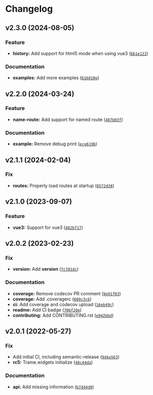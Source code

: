 # Changelog

<!--next-version-placeholder-->

## v2.3.0 (2024-08-05)

### Feature

* **history:** Add support for html5 mode when using vue3 ([`6b1e122`](https://github.com/Kitware/trame-router/commit/6b1e122682c2158a8cad4f5c733eace8165d3739))

### Documentation

* **examples:** Add more examples ([`616810e`](https://github.com/Kitware/trame-router/commit/616810e33b0e4d94c69e92795b67d970d40ee6a5))

## v2.2.0 (2024-03-24)

### Feature

* **name-route:** Add support for named route ([`487b03f`](https://github.com/Kitware/trame-router/commit/487b03fc93ff2d80bdbe48b6ddf632271e1fe139))

### Documentation

* **example:** Remove debug print ([`ece619b`](https://github.com/Kitware/trame-router/commit/ece619b1ece57a7a0eb7984a13dd772b3cc1b86d))

## v2.1.1 (2024-02-04)

### Fix

* **routes:** Properly load routes at startup ([`8572d38`](https://github.com/Kitware/trame-router/commit/8572d38c1fdaa37d2a5b2d6dc63f5e54b4fefc1d))

## v2.1.0 (2023-09-07)

### Feature

* **vue3:** Support for vue3 ([`482b717`](https://github.com/Kitware/trame-router/commit/482b717f0a8269bcf1956304cd65c5c1b43e0457))

## v2.0.2 (2023-02-23)
### Fix
* **version:** Add __version__ ([`fc781dc`](https://github.com/Kitware/trame-router/commit/fc781dc3ba04b8b3ed83015e406fe7b2e9af59d6))

### Documentation
* **coverage:** Remove codecov PR comment ([`9e91f03`](https://github.com/Kitware/trame-router/commit/9e91f0378a57980e1c39f1159ebef8ac79e05c23))
* **coverage:** Add .coveragerc ([`609c3c6`](https://github.com/Kitware/trame-router/commit/609c3c604c07986540269d3f4a8bfbd36e410bea))
* **ci:** Add coverage and codecov upload ([`16eb49c`](https://github.com/Kitware/trame-router/commit/16eb49ce6bcdc4f964c6a5797c47a22b7ab4aced))
* **readme:** Add CI badge ([`70bf20e`](https://github.com/Kitware/trame-router/commit/70bf20ed3316807b28c5477a9822de6265215d87))
* **contributing:** Add CONTRIBUTING.rst ([`e942bbd`](https://github.com/Kitware/trame-router/commit/e942bbd37785e7242c8cea470fa26b5e73b23a06))

## v2.0.1 (2022-05-27)
### Fix
* Add initial CI, including semantic-release ([`9d4a563`](https://github.com/Kitware/trame-router/commit/9d4a56312f13399cbaf81c458b62252ae8c2f2c7))
* **rc5:** Trame.widgets initialize ([`48c44da`](https://github.com/Kitware/trame-router/commit/48c44dac372f88757a03949ed053544feaa58702))

### Documentation
* **api:** Add missing information ([`b7d44d0`](https://github.com/Kitware/trame-router/commit/b7d44d09047501bf45ef29fbb9ca72cfc4a3cb1f))
